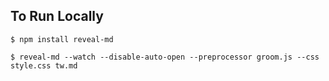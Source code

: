 

## To Run Locally

    $ npm install reveal-md

    $ reveal-md --watch --disable-auto-open --preprocessor groom.js --css style.css tw.md


